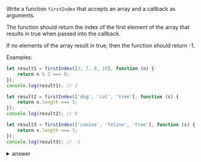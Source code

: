 
Write a function `firstIndex` that accepts an array and a callback as arguments.

The function should return the index of the first element of the array that results in true when passed into the callback. 

If no elements of the array result in true, then the function should return -1.

Examples:

```js
let result1 = firstIndex([3, 7, 8, 10], function (n) {
    return n % 2 === 0;
});
console.log(result1); // 2

let result2 = firstIndex(['dog', 'cat', 'tree'], function (s) {
    return s.length === 3;
});
console.log(result2); // 0

let result3 = firstIndex(['canine', 'feline', 'tree'], function (s) {
    return s.length === 3;
});
console.log(result3); // -1
```


<details>

  <summary>answer</summary>
  
  ```js
let firstIndex = function(array, cb) {
    /**
     * 
     * 1. iterate through an array
     * 2. assign element to a variable
     * 3. if cb(element) is true, return the i
     * 4. if nothing is true, return -1
     */
    for (let i=0;i<array.length;i++) {
        let el = array[i];
        if (cb(el)) {
            return i;
        }
    }
    return -1;
};

  ```
</details>
